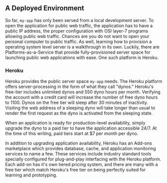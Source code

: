 ## A Deployed Environment

So far, `my-app` has only been served from a local development server. To open the application for public web traffic, the application has to have a public IP address, the proper configuration with OSI layer-7 programs allowing public web traffic. Chances are you do not want to open your personal computer to public traffic. As well, learning how to provision a operating system level server is a walkthrough in its own. Luckily, there are Platforms-as-a-Service that provide fully-provisioned server space for launching public web applications with ease. One such platform is Heroku.

### Heroku

Heroku provides the public server space `my-app` needs. The Heroku platform offers server-processing in the form of what they call "dynos." Heroku's free-tier includes unlimited dynos and 550 dyno hours per month. Verifying the account with a credit card will increase the number of free dyno hours to 1100. Dynos on the free tier will sleep after 30 minutes of inactivity. Visiting the web address of a sleeping dyno will take longer than usual to render the first request as the dyno is activated from the sleeping state.

When an application is ready for production-level availability, simply upgrade the dyno to a paid tier to have the application accessible 24/7. At the time of this writing, paid tiers start at $7 per month per dyno.

In addition to upgrading application availability, Heroku has an Add-ons marketplace which provides database, cache, and application monitoring services to name a few. These services include industry standard tools specially configured for plug-and-play interfacing with the Heroku platform. Each add-on has it's own tiered pricing system, and there are many with a free tier which match Heroku's free tier on being perfectly suited for learning and prototyping.